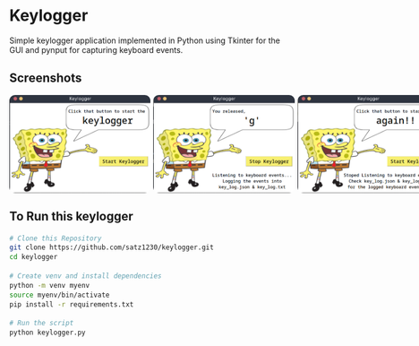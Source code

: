 # Keylogger

Simple keylogger application implemented in Python using Tkinter for the GUI and pynput for capturing keyboard events.

## Screenshots
<div style="display:flex; gap: 5px">
    <img src="samples/image.png" alt="Image 1" style="border-radius: 10px; width: 275px; height: 175px;">
    <img src="samples/image1.png" alt="Image 2" style="border-radius: 10px; width: 275px; height: 175px;">
    <img src="samples/image2.png" alt="Image 3" style="border-radius: 10px; width: 275px; height: 175px;">
</div>



## To Run this keylogger

```bash
# Clone this Repository
git clone https://github.com/satz1230/keylogger.git
cd keylogger

# Create venv and install dependencies
python -m venv myenv
source myenv/bin/activate
pip install -r requirements.txt

# Run the script
python keylogger.py
```






